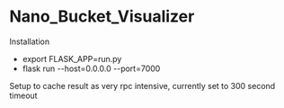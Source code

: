# Nano_Bucket_Visualizer

Installation

* export FLASK_APP=run.py
* flask run --host=0.0.0.0 --port=7000

Setup to cache result as very rpc intensive, currently set to 300 second timeout
